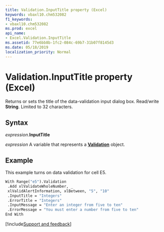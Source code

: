 ```yaml
---
title: Validation.InputTitle property (Excel)
keywords: vbaxl10.chm532082
f1_keywords:
- vbaxl10.chm532082
ms.prod: excel
api_name:
- Excel.Validation.InputTitle
ms.assetid: 77e6bb8b-1fc2-084c-69b7-31b07f8145d3
ms.date: 05/18/2019
localization_priority: Normal
---
```



# Validation.InputTitle property (Excel)

Returns or sets the title of the data-validation input dialog box. Read/write **String**. Limited to 32 characters.


## Syntax

_expression_.**InputTitle**

_expression_ A variable that represents a **[Validation](Excel.Validation.md)** object.


## Example

This example turns on data validation for cell E5.

```vb
With Range("e5").Validation 
 .Add xlValidateWholeNumber, _ 
 xlValidAlertInformation, xlBetween, "5", "10" 
 .InputTitle = "Integers" 
 .ErrorTitle = "Integers" 
 .InputMessage = "Enter an integer from five to ten" 
 .ErrorMessage = "You must enter a number from five to ten" 
End With
```



[!include[Support and feedback](~/includes/feedback-boilerplate.md)]